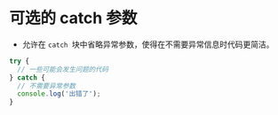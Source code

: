# 可选的 catch 参数

- 允许在 `catch `块中省略异常参数，使得在不需要异常信息时代码更简洁。

```js
try {
  // 一些可能会发生问题的代码
} catch {
  // 不需要异常参数
  console.log('出错了');
}

```